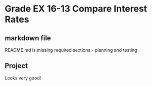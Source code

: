 # Grade EX 16-13 Compare Interest Rates

## markdown file
README.md is missing required sections - planning and testing

## Project
Looks very good!
